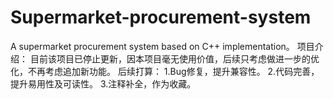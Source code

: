 # Supermarket-procurement-system
A supermarket procurement system based on C++ implementation。
项目介绍：
目前该项目已停止更新，因本项目毫无使用价值，后续只考虑做进一步的优化，不再考虑追加新功能。
后续打算：
1.Bug修复，提升兼容性。
2.代码完善，提升易用性及可读性。
3.注释补全，作为收藏。
